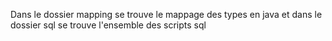 Dans le dossier mapping se trouve le mappage des types en java et dans le dossier sql se trouve l'ensemble des scripts sql
